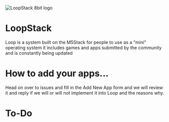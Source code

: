 ![LoopStack 8bit logo](https://github.com/DevKyleK/Loop/blob/main/loop_8bit_logo.png?raw=true)
# LoopStack
Loop is a system built on the M5Stack for people to use as a "mini" operating system it includes games and apps submitted by the community and is constantly being updated

# How to add your apps...

Head on over to issues and fill in the Add New App form and we will review it and reply if we will or will not implement it into Loop and the reasons why.


# To-Do
